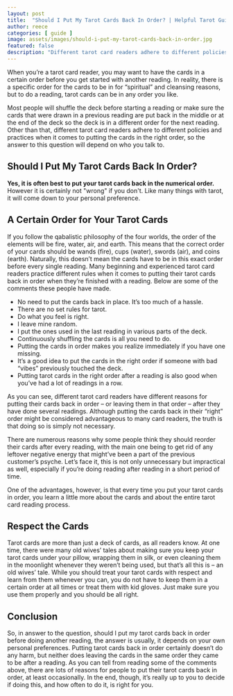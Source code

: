 ```yaml
---
layout: post
title:  "Should I Put My Tarot Cards Back In Order? | Helpful Tarot Guide"
author: reece
categories: [ guide ]
image: assets/images/should-i-put-my-tarot-cards-back-in-order.jpg
featured: false
description: "Different tarot card readers adhere to different policies and practices when it comes to putting the cards in the right order, so the answer to this question will depend on who you talk to. Read here to find out why"
---
```


When you’re a tarot card reader, you may want to have the cards in a certain order before you get started with another reading. In reality, there is a specific order for the cards to be in for “spiritual” and cleansing reasons, but to do a reading, tarot cards can be in any order you like. 

Most people will shuffle the deck before starting a reading or make sure the cards that were drawn in a previous reading are put back in the middle or at the end of the deck so the deck is in a different order for the next reading. Other than that, different tarot card readers adhere to different policies and practices when it comes to putting the cards in the right order, so the answer to this question will depend on who you talk to.

## Should I Put My Tarot Cards Back In Order? 

**Yes, it is often best to put your tarot cards back in the numerical order.** However it is certainly not "wrong" if you don't. Like many things with tarot, it will come down to your personal preference.

## A Certain Order for Your Tarot Cards

If you follow the qabalistic philosophy of the four worlds, the order of the elements will be fire, water, air, and earth. This means that the correct order of your cards should be wands (fire), cups (water), swords (air), and coins (earth). Naturally, this doesn’t mean the cards have to be in this exact order before every single reading. Many beginning and experienced tarot card readers practice different rules when it comes to putting their tarot cards back in order when they’re finished with a reading. Below are some of the comments these people have made.

* No need to put the cards back in place. It’s too much of a hassle.
* There are no set rules for tarot.
* Do what you feel is right.
* I leave mine random.
* I put the ones used in the last reading in various parts of the deck.
* Continuously shuffling the cards is all you need to do.
* Putting the cards in order makes you realize immediately if you have one missing.
* It’s a good idea to put the cards in the right order if someone with bad “vibes” previously touched the deck.
* Putting tarot cards in the right order after a reading is also good when you’ve had a lot of readings in a row.
    
As you can see, different tarot card readers have different reasons for putting their cards back in order – or leaving them in that order – after they have done several readings. Although putting the cards back in their “right” order might be considered advantageous to many card readers, the truth is that doing so is simply not necessary.

There are numerous reasons why some people think they should reorder their cards after every reading, with the main one being to get rid of any leftover negative energy that might’ve been a part of the previous customer’s psyche. Let’s face it, this is not only unnecessary but impractical as well, especially if you’re doing reading after reading in a short period of time. 

One of the advantages, however, is that every time you put your tarot cards in order, you learn a little more about the cards and about the entire tarot card reading process.

## Respect the Cards

Tarot cards are more than just a deck of cards, as all readers know. At one time, there were many old wives’ tales about making sure you keep your tarot cards under your pillow, wrapping them in silk, or even cleaning them in the moonlight whenever they weren’t being used, but that’s all this is – an old wives’ tale. While you should treat your tarot cards with respect and learn from them whenever you can, you do not have to keep them in a certain order at all times or treat them with kid gloves. Just make sure you use them properly and you should be all right.

## Conclusion

So, in answer to the question, should I put my tarot cards back in order before doing another reading, the answer is usually, it depends on your own personal preferences. Putting tarot cards back in order certainly doesn’t do any harm, but neither does leaving the cards in the same order they came to be after a reading. As you can tell from reading some of the comments above, there are lots of reasons for people to put their tarot cards back in order, at least occasionally. In the end, though, it’s really up to you to decide if doing this, and how often to do it, is right for you.
